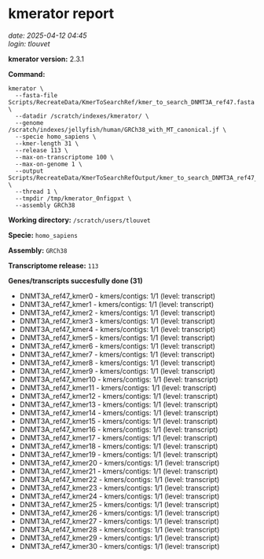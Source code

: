 # kmerator report
*date: 2025-04-12 04:45*  
*login: tlouvet*

**kmerator version:** 2.3.1

**Command:**

```
kmerator \
  --fasta-file Scripts/RecreateData/KmerToSearchRef/kmer_to_search_DNMT3A_ref47.fasta \
  --datadir /scratch/indexes/kmerator/ \
  --genome /scratch/indexes/jellyfish/human/GRCh38_with_MT_canonical.jf \
  --specie homo_sapiens \
  --kmer-length 31 \
  --release 113 \
  --max-on-transcriptome 100 \
  --max-on-genome 1 \
  --output Scripts/RecreateData/KmerToSearchRefOutput/kmer_to_search_DNMT3A_ref47_output \
  --thread 1 \
  --tmpdir /tmp/kmerator_0nfigpxt \
  --assembly GRCh38
```

**Working directory:** `/scratch/users/tlouvet`

**Specie:** `homo_sapiens`

**Assembly:** `GRCh38`

**Transcriptome release:** `113`

**Genes/transcripts succesfully done (31)**

- DNMT3A_ref47_kmer0 - kmers/contigs: 1/1 (level: transcript)
- DNMT3A_ref47_kmer1 - kmers/contigs: 1/1 (level: transcript)
- DNMT3A_ref47_kmer2 - kmers/contigs: 1/1 (level: transcript)
- DNMT3A_ref47_kmer3 - kmers/contigs: 1/1 (level: transcript)
- DNMT3A_ref47_kmer4 - kmers/contigs: 1/1 (level: transcript)
- DNMT3A_ref47_kmer5 - kmers/contigs: 1/1 (level: transcript)
- DNMT3A_ref47_kmer6 - kmers/contigs: 1/1 (level: transcript)
- DNMT3A_ref47_kmer7 - kmers/contigs: 1/1 (level: transcript)
- DNMT3A_ref47_kmer8 - kmers/contigs: 1/1 (level: transcript)
- DNMT3A_ref47_kmer9 - kmers/contigs: 1/1 (level: transcript)
- DNMT3A_ref47_kmer10 - kmers/contigs: 1/1 (level: transcript)
- DNMT3A_ref47_kmer11 - kmers/contigs: 1/1 (level: transcript)
- DNMT3A_ref47_kmer12 - kmers/contigs: 1/1 (level: transcript)
- DNMT3A_ref47_kmer13 - kmers/contigs: 1/1 (level: transcript)
- DNMT3A_ref47_kmer14 - kmers/contigs: 1/1 (level: transcript)
- DNMT3A_ref47_kmer15 - kmers/contigs: 1/1 (level: transcript)
- DNMT3A_ref47_kmer16 - kmers/contigs: 1/1 (level: transcript)
- DNMT3A_ref47_kmer17 - kmers/contigs: 1/1 (level: transcript)
- DNMT3A_ref47_kmer18 - kmers/contigs: 1/1 (level: transcript)
- DNMT3A_ref47_kmer19 - kmers/contigs: 1/1 (level: transcript)
- DNMT3A_ref47_kmer20 - kmers/contigs: 1/1 (level: transcript)
- DNMT3A_ref47_kmer21 - kmers/contigs: 1/1 (level: transcript)
- DNMT3A_ref47_kmer22 - kmers/contigs: 1/1 (level: transcript)
- DNMT3A_ref47_kmer23 - kmers/contigs: 1/1 (level: transcript)
- DNMT3A_ref47_kmer24 - kmers/contigs: 1/1 (level: transcript)
- DNMT3A_ref47_kmer25 - kmers/contigs: 1/1 (level: transcript)
- DNMT3A_ref47_kmer26 - kmers/contigs: 1/1 (level: transcript)
- DNMT3A_ref47_kmer27 - kmers/contigs: 1/1 (level: transcript)
- DNMT3A_ref47_kmer28 - kmers/contigs: 1/1 (level: transcript)
- DNMT3A_ref47_kmer29 - kmers/contigs: 1/1 (level: transcript)
- DNMT3A_ref47_kmer30 - kmers/contigs: 1/1 (level: transcript)
